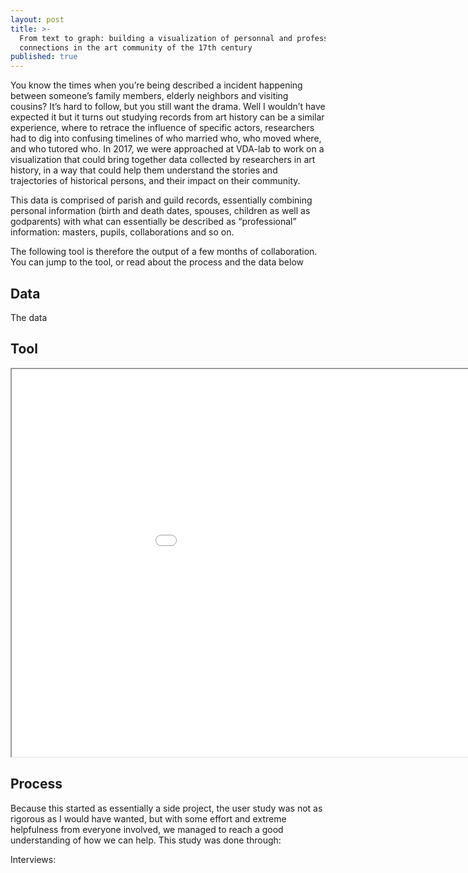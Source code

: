 ```yaml
---
layout: post
title: >-
  From text to graph: building a visualization of personnal and professional
  connections in the art community of the 17th century
published: true
---
```


You know the times when you’re being described a incident happening between someone’s family members, elderly neighbors and visiting cousins? It’s hard to follow, but you still want the drama. Well I wouldn’t have expected it but it turns out studying records from art history can be a similar experience, where to retrace the influence of specific actors, researchers had to dig into confusing timelines of who married who, who moved where, and who tutored who. In 2017, we were approached at VDA-lab to work on a visualization that could bring together data collected by researchers in art history, in a way that could help them understand the stories and trajectories of historical persons, and their impact on their community. 


This data is comprised of parish and guild records, essentially combining personal information (birth and death dates, spouses, children as well as godparents) with what can essentially be described as “professional” information: masters, pupils, collaborations and so on. 





The following tool is therefore the output of a few months of collaboration. You can jump to the tool, or read about the process and the data below





## Data


The data 


## Tool

<iframe width="1060" height="620" src="//homes.esat.kuleuven.be/~hlamqadd/NAHR/simpleTL.html" ></iframe>



## Process

Because this started as essentially a side project, the user study was not as rigorous as I would have wanted, but with some effort and extreme helpfulness from everyone involved, we managed to reach a good understanding of how we can help. This study was done through:

Interviews: 

